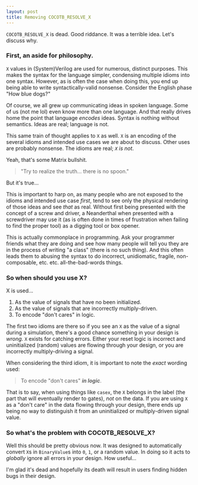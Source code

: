 ```yaml
---
layout: post
title: Removing COCOTB_RESOLVE_X
---
```


`COCOTB_RESOLVE_X` is dead. Good riddance. It was a terrible idea. Let's discuss why.

### First, an aside for philosophy.

`X` values in (System)Verilog are used for numerous, distinct purposes.
This makes the syntax for the language simpler, condensing multiple idioms into one syntax.
However, as is often the case when doing this, you end up being able to write syntactically-valid nonsense.
Consider the English phase "How blue dogs?"

Of course, we all grew up communicating ideas in spoken language.
Some of us (not me lol) even know more than one language.
And that really drives home the point that language *encodes* ideas.
Syntax is nothing without semantics.
Ideas are real; language is not.

This same train of thought applies to `X` as well.
`X` is an encoding of the several idioms and intended use cases we are about to discuss.
Other uses are probably nonsense.
The idioms are real; *`X` is not*.

Yeah, that's some Matrix bullshit.

> "Try to realize the truth... there is no spoon."

But it's true...

This is important to harp on, as many people who are not exposed to the idioms and intended use case *first*,
tend to see only the physical rendering of those ideas and see *that* as real.
Without first being presented with the concept of a screw and driver,
a Neanderthal when presented with a screwdriver may use it (as is often done in times of frustration when failing to find the proper tool)
as a digging tool or box opener.

This is actually commonplace in programming.
Ask your programmer friends what they are doing and see how many people will tell you they are in the process of writing "a class" (there is no such thing).
And this often leads them to abusing the syntax to do incorrect, unidiomatic, fragile, non-composable, etc. etc. all-the-bad-words things.

### So when should you use X?

X is used...
1. As the value of signals that have no been initialized.
2. As the value of signals that are incorrectly multiply-driven.
3. To encode "don't cares" in logic.

The first two idioms are there so if you see an `X` as the value of a signal during a simulation,
there's a good chance something in your design is *wrong*.
`X` exists for catching errors.
Either your reset logic is incorrect and uninitialized (random) values are flowing through your design,
or you are incorrectly multiply-driving a signal.

When considering the third idiom, it is important to note the *exact* wording used:

> To encode "don't cares" ***in logic***.

That is to say, when using things like `casex`, the `X` belongs in the label (the part that will eventually render to gates), *not* on the data.
If you are using `X` as a "don't care" in the data flowing through your design,
there ends up being no way to distinguish it from an uninitialized or multiply-driven signal value.

### So what's the problem with COCOTB_RESOLVE_X?

Well this should be pretty obvious now.
It was designed to automatically convert `X`s in `BinaryValue`s into `0`, `1`, or a random value.
In doing so it acts to *globally* ignore all errors in your design.
How useful...

I'm glad it's dead and hopefully its death will result in users finding hidden bugs in their design.
